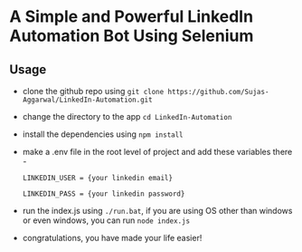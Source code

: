 # A Simple and Powerful LinkedIn Automation Bot Using Selenium

## Usage

-   clone the github repo using `git clone https://github.com/Sujas-Aggarwal/LinkedIn-Automation.git`
-   change the directory to the app `cd LinkedIn-Automation`
-   install the dependencies using `npm install`
-   make a .env file in the root level of project and add these variables there -

    ```LINKEDIN_USER = {your linkedin email}```
    
    ```LINKEDIN_PASS = {your linkedin password}```

-   run the index.js using `./run.bat`, if you are using OS other than windows or even windows, you can run `node index.js`
-   congratulations, you have made your life easier!
